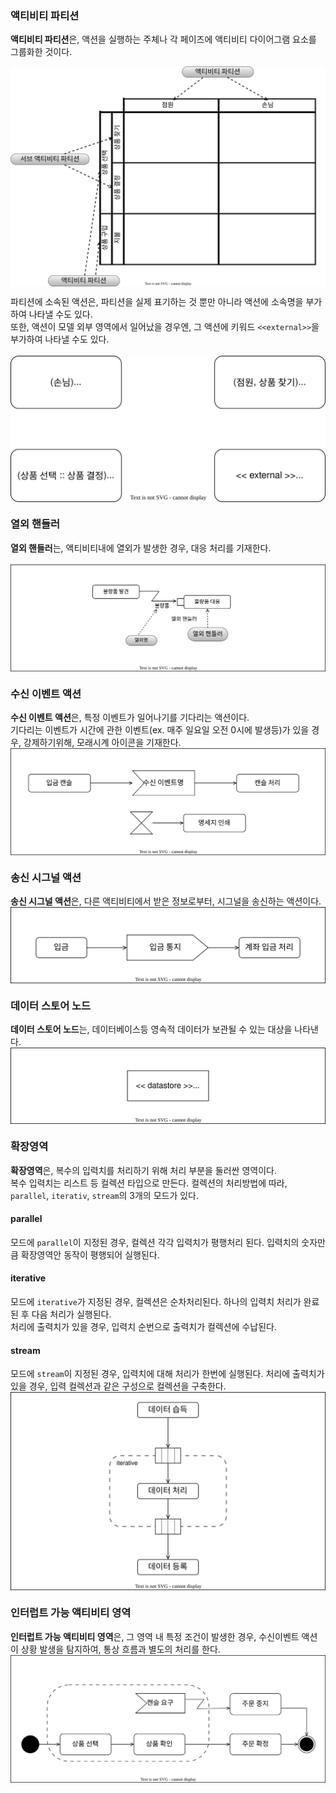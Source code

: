 ### 액티비티 파티션
**액티비티 파티션**은, 액션을 실행하는 주체나 각 페이즈에 액티비티 다이어그램 요소를 그룹화한 것이다.<br>

<img align="center" src="../images/Sub Activity Partition.drawio.svg"><br>

 파티션에 소속된 액션은, 파티션을 실제 표기하는 것 뿐만 아니라 액션에 소속명을 부가하여 나타낼 수도 있다.<br>
 또한, 액션이 모델 외부 영역에서 일어났을 경우엔, 그 액션에 키워드 `<<external>>`을 부가하여 나타낼 수도 있다.<br><br>
<img align="center" src="../images/Partition Name to Plus Action.drawio.svg"><br>

### 열외 핸들러
**열외 핸들러**는, 액티비티내에 열외가 발생한 경우, 대응 처리를 기재한다.<br><br>
<img align="center" src="../images/Excluded_Handler.drawio.svg"><br>

### 수신 이벤트 액션
**수신 이벤트 액션**은, 특정 이벤트가 일어나기를 기다리는 액션이다. <br>
기다리는 이벤트가 시간에 관한 이벤트(ex. 매주 일요일 오전 0시에 발생등)가 있을 경우, 강제하기위해, 모래시계 아이콘을 기재한다.<br>
<img align="center" src="../images/Recieve_Event_Action.drawio.svg"><br>

### 송신 시그널 액션
**송신 시그널 액션**은, 다른 액티비티에서 받은 정보로부터, 시그널을 송신하는 액션이다. <br>
<img align="center" src="../images/Send Signal Action.drawio.svg"><br>

### 데이터 스토어 노드
**데이터 스토어 노드**는, 데이터베이스등 영속적 데이터가 보관될 수 있는 대상을 나타낸다. <br>
<img align="center" src="../images/Data Store Node.drawio.svg"><br>

### 확장영역
**확장영역**은, 복수의 입력치를 처리하기 위해 처리 부분을 둘러싼 영역이다. <br>
복수 입력치는 리스트 등 컬렉션 타입으로 만든다. 컬렉션의 처리방법에 따라, `parallel`, `iterativ`, `stream`의 3개의 모드가 있다.

#### parallel
 모드에 `parallel`이 지정된 경우, 컬렉션 각각 입력치가 평행처리 된다. 입력치의 숫자만큼 확장영역안 동작이 평행되어 실행된다.
 
#### iterative
 모드에 `iterative`가 지정된 경우, 컬렉션은 순차처리된다. 하나의 입력치 처리가 완료된 후 다음 처리가 실행된다.<br>
 처리에 출력치가 있을 경우, 입력치 순번으로 출력치가 컬렉션에 수납된다.

#### stream
 모드에 `stream`이 지정된 경우, 입력치에 대해 처리가 한번에 실행된다. 처리에 출력치가 있을 경우, 입력 컬렉션과 같은 구성으로 컬렉션을 구축한다. <br>
<img align="center" src="../images/Extend Area.drawio.svg"><br>

### 인터럽트 가능 액티비티 영역
 **인터럽트 가능 액티비티 영역**은, 그 영역 내 특정 조건이 발생한 경우, 수신이벤트 액션이 상황 발생을 탐지하여, 통상 흐름과 별도의 처리를 한다. <br>
<img align="center" src="../images/Interrupt Able.drawio.svg"><br>

